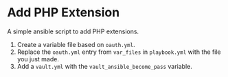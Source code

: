 # Add PHP Extension

A simple ansible script to add PHP extensions.

1. Create a variable file based on `oauth.yml`.
2. Replace the `oauth.yml` entry from `var_files` in `playbook.yml` with the file you just made.
3. Add a `vault.yml` with the `vault_ansible_become_pass` variable.
